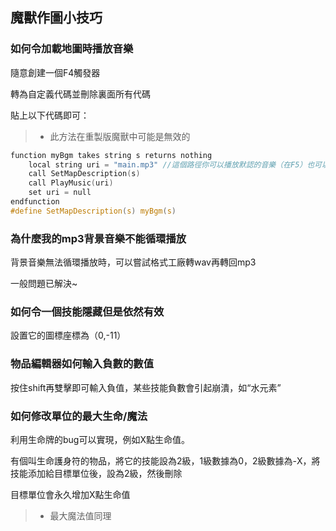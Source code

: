 ## 魔獸作圖小技巧

### 如何令加載地圖時播放音樂

隨意創建一個F4觸發器

轉為自定義代碼並刪除裏面所有代碼

貼上以下代碼即可：
> * 此方法在重製版魔獸中可能是無效的

```c
function myBgm takes string s returns nothing
    local string uri = "main.mp3" //這個路徑你可以播放默認的音樂（在F5）也可以播放F12導入的音樂
    call SetMapDescription(s)
    call PlayMusic(uri)
    set uri = null
endfunction
#define SetMapDescription(s) myBgm(s)
```

### 為什麼我的mp3背景音樂不能循環播放

背景音樂無法循環播放時，可以嘗試格式工廠轉wav再轉回mp3

一般問題已解決~

### 如何令一個技能隱藏但是依然有效

設置它的圖標座標為（0,-11）

### 物品編輯器如何輸入負數的數值

按住shift再雙擊即可輸入負值，某些技能負數會引起崩潰，如“水元素”

### 如何修改單位的最大生命/魔法

利用生命牌的bug可以實現，例如X點生命值。

有個叫生命護身符的物品，將它的技能設為2級，1級數據為0，2級數據為-X，將技能添加給目標單位後，設為2級，然後刪除

目標單位會永久增加X點生命值

> * 最大魔法值同理
